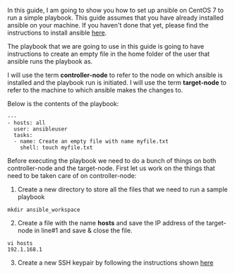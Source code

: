 In this guide, I am going to show you how to set up ansible on CentOS 7 to run a simple playbook. This guide assumes that you have already installed ansible on your machine. If you haven't done that yet, please find the instructions to install ansible [here](https://gist.github.com/swarup-donepudi/868d993c103a85e99c31a64e33de72f5).

The playbook that we are going to use in this guide is going to have instructions to create an empty file in the home folder of the user that ansible runs the playbook as.

I will use the term **controller-node** to refer to the node on which ansible is installed and the playbook run is initiated.
I will use the term **target-node** to refer to the machine to which ansible makes the changes to.

Below is the contents of the playbook:

<pre><code>---
- hosts: all
  user: ansibleuser
  tasks:
  - name: Create an empty file with name myfile.txt
    shell: touch myfile.txt</code></pre>
    
Before executing the playbook we need to do a bunch of things on both controller-node and the target-node.
First let us work on the things that need to be taken care of on controller-node:

1. Create a new directory to store all the files that we need to run a sample playbook

<pre><code>mkdir ansible_workspace</code></pre>

2. Create a file with the name **hosts** and save the IP address of the target-node in line#1 and save & close the file.

<pre><code>vi hosts
192.1.168.1</code></pre>

3. Create a new SSH keypair by following the instructions shown [here](kkkk)